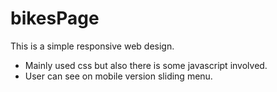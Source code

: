 # bikesPage

This is a simple responsive web design.

* Mainly used css but also there is some javascript involved. 
* User can see on mobile version sliding menu.  
